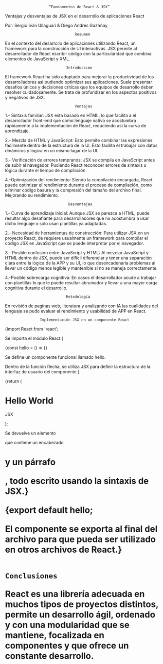                         “Fundamentos de React & JSX”

Ventajas y desventajas de JSX en el desarrollo de aplicaciones React

Por:  Sergio Iván Ullaguari & Diego Andres Guzhñay.

                                    Resumen

En el contexto del desarrollo de aplicaciones utilizando React, un framework para la construcción de UI interactivas.
JSX permite al desarrollador de React escribir código con la particularidad que combina elementos de JavaScript y XML.

                                Introduccion

El framework React ha sido adoptado para mejorar la productividad de los desarrolladores asi pudiendo optimizar sus aplicaciones.
Suele presentar desafíos únicos y decisiones criticas que los equipos de desarrollo deben resolver cuidadosamente.
Se trata de profundizar en los aspectos positivos y negativos de JSX.

                                    Ventajas                         

1.- Sintaxis familiar: JSX esta basado en HTML, lo que facilita a el desarrollador front-end que como lenguaje nativo se acostumbra rápidamente a la implementación de React, reduciendo asi la curva de aprendizaje.

2.- Mezcla de HTML y JavaScript: Esto permite combinar las expresiones fácilmente dentro de la estructura de la UI.
Esto facilita el trabajar con datos dinámicos y lógica en un mismo lugar de la UI.

3.- Verificación de errores tempranos: JSX se compila en JavaScript antes de subir al navegador. Pudiendo React reconocer errores de sintaxis u lógica durante el tiempo de compilación.

4.-Optimización del rendimiento: Siendo la compilación encargada, React puede optimizar el rendimiento durante el proceso de compilación, como eliminar código basura y la compresión del tamaño del archivo final. 
Mejorando su rendimiento.

                                 Desventajas   

1.- Curva de aprendizaje inicial: Aunque JSX se parezca a HTML, puede resultar algo desafiante para desarrolladores que no acostumbra a usar dicho lenguaje o solo usan plantillas ya adaptadas.

2.- Necesidad de herramientas de construcción: Para utilizar JSX en un proyecto React, de requiere usualmente un framework para compilar el código JSX en JavaScript que se puede interpretar por el navegador.

3.- Posible confusión entre JavaScript y HTML: Al mezclar JavaScript y HTML dentro de JSX, puede ser difícil diferenciar y tener una separación clara entre la lógica de la APP y su UI, lo que desencadenaría problemas al llevar un código menos legible y mantenible si no se maneja correctamente.

4.-Posible sobrecarga cognitiva: En casos el desarrollador acude a trabajar con plantillas lo que le puede resultar abrumador y llevar a una mayor carga cognitiva durante el desarrollo.
 

                                Metodología

En revisión de paginas web, literatura y analizando con IA las cualidades del lenguaje se pudo evaluar el rendimiento y usabilidad de APP en React.

                    Implementación JSX en un componente React

{import React from 'react';

Se importa el módulo React.}

{const hello = () => {}

Se define un componente funcional llamado hello.

Dentro de la función flecha, se utiliza JSX para definir la estructura de la interfaz de usuario del componente.}

{return (
    <div> 
      <h1> Hello World</h1>
      <p>JSX</p>
    </div>
);

Se devuelve un elemento <div> que contiene un encabezado <h1> y un párrafo <p>, todo escrito usando la sintaxis de JSX.}

{export default hello;

El componente se exporta al final del archivo para que pueda ser utilizado en otros archivos de React.}  

                                Conclusiones

React es una librería adecuada en muchos tipos de proyectos distintos, permite un desarrollo ágil, ordenado y con una modularidad que se mantiene, focalizada en componentes y que ofrece un constante desarrollo.